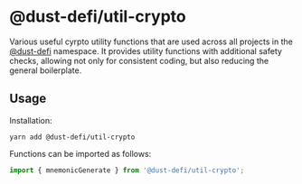 # @dust-defi/util-crypto

Various useful cyrpto utility functions that are used across all projects in the [@dust-defi](https://dust.llc) namespace. It provides utility functions with additional safety checks, allowing not only for consistent coding, but also reducing the general boilerplate.

## Usage

Installation:

```
yarn add @dust-defi/util-crypto
```

Functions can be imported as follows:

```js
import { mnemonicGenerate } from '@dust-defi/util-crypto';
```
